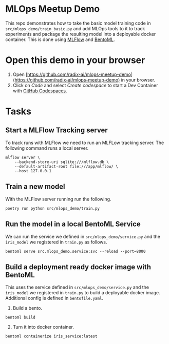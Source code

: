 # MLOps Meetup Demo

This repo demonstrates how to take the basic model training code in `src/mlops_demo/train_basic.py` and add MLOps tools to it to track experiments and package the resulting model into a deployable docker container. This is done using [MLFlow](https://www.mlflow.org/docs/latest/tracking.html) and [BentoML](https://www.bentoml.com/).

# Open this demo in your browser

1. Open [https://github.com/radix-ai/mlops-meetup-demo](https://github.com/radix-ai/mlops-meetup-demo) in your browser.
2. Click on _Code_ and select _Create codespace_ to start a Dev Container with [GitHub Codespaces](https://github.com/features/codespaces).

# Tasks


## Start a MLFlow Tracking server

To track runs with MLFlow we need to run an MLFLow tracking server. The following command runs a local server.
```
mlflow server \
    --backend-store-uri sqlite:///mlflow.db \
    --default-artifact-root file:///app/mlflow/ \
    --host 127.0.0.1
```

## Train a new model

With the MLFlow server running run the following.

```
poetry run python src/mlops_demo/train.py
```

## Run the model in a local BentoML Service
We can run the service we defined in `src/mlops_demo/service.py` and the `iris_model` we registered in `train.py` as follows.

```
bentoml serve src.mlops_demo.service:svc --reload --port=8000
```

## Build a deployment ready docker image with BentoML

This uses the service defined in `src/mlops_demo/service.py` and the `iris_model` we registered in `train.py` to build a deployable docker image. Additional config is defined in `bentofile.yaml`.

1. Build a bento.
```
bentoml build
```
2. Turn it into docker container.
```
bentoml containerize iris_service:latest
```